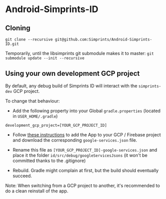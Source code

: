 # Android-Simprints-ID

## Cloning

`git clone --recursive git@github.com:Simprints/Android-Simprints-ID.git`

Temporarily, until the libsimprints git submodule makes it to master:
`git submodule update --init --recursive`

## Using your own development GCP project

By default, any debug build of Simprints ID will interact with the `simprints-dev` GCP project.

To change that behaviour:
- Add the following property into your Global `gradle.properties` (located in `USER_HOME/.gradle`)
```
development_gcp_project=[YOUR_GCP_PROJECT_ID]
```
- Follow [these instructions](https://firebase.google.com/docs/android/setup#manually_add_firebase) to add the App to your GCP / Firebase project and download the corresponding `google-services.json` file.
 
- Rename this file as `[YOUR_GCP_PROJECT_ID]-google-services.json` and place it the folder `id/src/debug/googleServicesJsons` (it won't be committed thanks to the .gitignore)

- Rebuild. Gradle might complain at first, but the build should eventually succeed.

Note: When switching from a GCP project to another, it's recommended to do a clean reinstall of the app.
